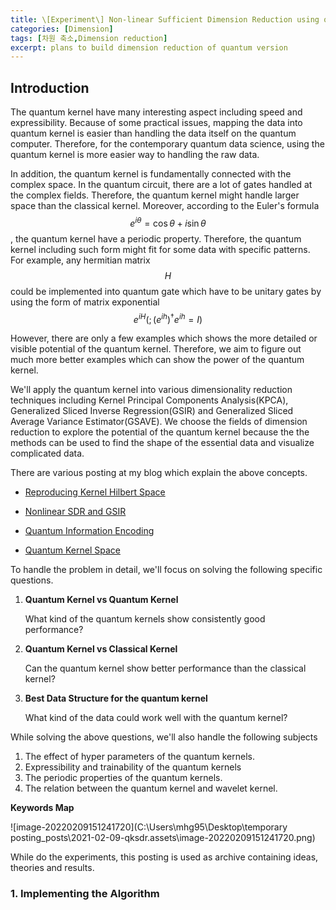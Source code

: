 ```yaml
---
title: \[Experiment\] Non-linear Sufficient Dimension Reduction using quantum kernel
categories: [Dimension]
tags: [차원 축소,Dimension reduction]
excerpt: plans to build dimension reduction of quantum version
---
```




## Introduction

 The quantum kernel have many interesting aspect including speed and expressibility. Because of some practical issues, mapping the data into quantum kernel is easier than handling the data itself on the quantum computer. Therefore, for the contemporary quantum data science, using the quantum kernel is more easier way to handling the raw data. 

 In addition, the quantum kernel is fundamentally connected with the complex space. In the quantum circuit, there are a lot of gates handled at the complex fields. Therefore, the quantum kernel might handle larger space than the classical kernel. Moreover, according to the Euler's formula $$e^{i \theta} = \cos \theta + i \sin \theta$$, the quantum kernel have a periodic property. Therefore, the quantum kernel including such form might fit for some data with specific patterns. For example, any hermitian matrix $$H$$ could be implemented into quantum gate which have to be unitary gates by using the form of matrix exponential $$e^{iH} (; (e^{ih})^{\dagger} e^{ih} = I)$$

 However, there are only a few examples which shows the more detailed or visible potential of the quantum kernel. Therefore, we aim to figure out much more better examples which can show the power of the quantum kernel. 

 We'll apply the quantum kernel into various dimensionality reduction techniques including Kernel Principal Components Analysis(KPCA), Generalized Sliced Inverse Regression(GSIR) and Generalized Sliced Average Variance Estimator(GSAVE). We choose the fields of dimension reduction to explore the potential of the quantum kernel because the the methods can be used to find the shape of the essential data and visualize complicated data.  

 There are various posting at my blog which explain the above concepts. 

- [Reproducing Kernel Hilbert Space](https://hgmin1159.github.io/dimension/nonlineardr/)

- [Nonlinear SDR and GSIR](https://hgmin1159.github.io/dimension/nonlineardr3/)

- [Quantum Information Encoding](https://hgmin1159.github.io/quantum/quantumml2/)

- [Quantum Kernel Space](https://hgmin1159.github.io/quantum/quantumml4/)

  

To handle the problem in detail, we'll focus on solving the following specific questions. 

1. **Quantum Kernel vs Quantum Kernel**

   What kind of the quantum kernels show consistently good performance?

2. **Quantum Kernel vs Classical Kernel**

   Can the quantum kernel show better performance than the classical kernel?

3. **Best Data Structure for the quantum kernel**

   What kind of the data could work well with the quantum kernel?



While solving the above questions, we'll also handle the following subjects

1. The effect of hyper parameters of the quantum kernels.
2. Expressibility and trainability of the quantum kernels
3. The periodic properties of the quantum kernels. 
4. The relation between the quantum kernel and wavelet kernel.



**Keywords Map**

![image-20220209151241720](C:\Users\mhg95\Desktop\temporary posting\_posts\2021-02-09-qksdr.assets\image-20220209151241720.png)

While do the experiments, this posting is used as archive containing ideas, theories and results. 



### 1. Implementing the Algorithm